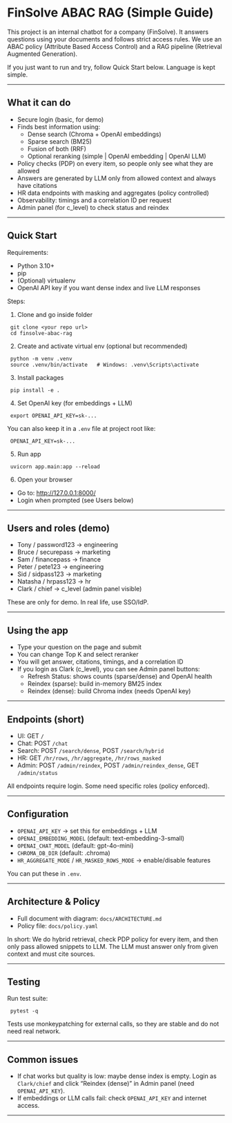 # FinSolve ABAC RAG (Simple Guide)

This project is an internal chatbot for a company (FinSolve). It answers questions using your documents and follows strict access rules. We use an ABAC policy (Attribute Based Access Control) and a RAG pipeline (Retrieval Augmented Generation).

If you just want to run and try, follow Quick Start below. Language is kept simple.

---

## What it can do
- Secure login (basic, for demo)
- Finds best information using:
  - Dense search (Chroma + OpenAI embeddings)
  - Sparse search (BM25)
  - Fusion of both (RRF)
  - Optional reranking (simple | OpenAI embedding | OpenAI LLM)
- Policy checks (PDP) on every item, so people only see what they are allowed
- Answers are generated by LLM only from allowed context and always have citations
- HR data endpoints with masking and aggregates (policy controlled)
- Observability: timings and a correlation ID per request
- Admin panel (for c_level) to check status and reindex

---

## Quick Start
Requirements:
- Python 3.10+
- pip
- (Optional) virtualenv
- OpenAI API key if you want dense index and live LLM responses

Steps:
1) Clone and go inside folder
```
 git clone <your repo url>
 cd finsolve-abac-rag
```
2) Create and activate virtual env (optional but recommended)
```
 python -m venv .venv
 source .venv/bin/activate   # Windows: .venv\Scripts\activate
```
3) Install packages
```
 pip install -e .
```
4) Set OpenAI key (for embeddings + LLM)
```
 export OPENAI_API_KEY=sk-...
```
You can also keep it in a `.env` file at project root like:
```
 OPENAI_API_KEY=sk-...
```
5) Run app
```
 uvicorn app.main:app --reload
```
6) Open your browser
- Go to: http://127.0.0.1:8000/
- Login when prompted (see Users below)

---

## Users and roles (demo)
- Tony / password123 → engineering
- Bruce / securepass → marketing
- Sam / financepass → finance
- Peter / pete123 → engineering
- Sid / sidpass123 → marketing
- Natasha / hrpass123 → hr
- Clark / chief → c_level (admin panel visible)

These are only for demo. In real life, use SSO/IdP.

---

## Using the app
- Type your question on the page and submit
- You can change Top K and select reranker
- You will get answer, citations, timings, and a correlation ID
- If you login as Clark (c_level), you can see Admin panel buttons:
  - Refresh Status: shows counts (sparse/dense) and OpenAI health
  - Reindex (sparse): build in-memory BM25 index
  - Reindex (dense): build Chroma index (needs OpenAI key)

---

## Endpoints (short)
- UI: GET `/`
- Chat: POST `/chat`
- Search: POST `/search/dense`, POST `/search/hybrid`
- HR: GET `/hr/rows`, `/hr/aggregate`, `/hr/rows_masked`
- Admin: POST `/admin/reindex`, POST `/admin/reindex_dense`, GET `/admin/status`

All endpoints require login. Some need specific roles (policy enforced).

---

## Configuration
- `OPENAI_API_KEY` → set this for embeddings + LLM
- `OPENAI_EMBEDDING_MODEL` (default: text-embedding-3-small)
- `OPENAI_CHAT_MODEL` (default: gpt-4o-mini)
- `CHROMA_DB_DIR` (default: .chroma)
- `HR_AGGREGATE_MODE` / `HR_MASKED_ROWS_MODE` → enable/disable features

You can put these in `.env`.

---

## Architecture & Policy
- Full document with diagram: `docs/ARCHITECTURE.md`
- Policy file: `docs/policy.yaml`

In short: We do hybrid retrieval, check PDP policy for every item, and then only pass allowed snippets to LLM. The LLM must answer only from given context and must cite sources.

---

## Testing
Run test suite:
```
 pytest -q
```
Tests use monkeypatching for external calls, so they are stable and do not need real network.

---

## Common issues
- If chat works but quality is low: maybe dense index is empty. Login as `Clark/chief` and click “Reindex (dense)” in Admin panel (need `OPENAI_API_KEY`).
- If embeddings or LLM calls fail: check `OPENAI_API_KEY` and internet access.

---

